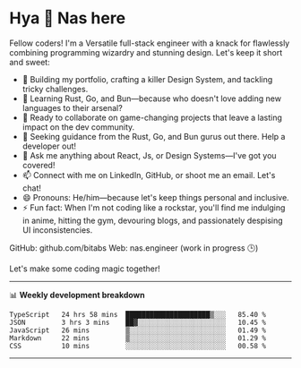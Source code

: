 # Hya 👋 Nas here

Fellow coders! I'm a Versatile full-stack engineer with a knack for flawlessly combining programming wizardry and stunning design. Let's keep it short and sweet:

- 🔭 Building my portfolio, crafting a killer Design System, and tackling tricky challenges.
- 🌱 Learning Rust, Go, and Bun—because who doesn't love adding new languages to their arsenal?
- 👯 Ready to collaborate on game-changing projects that leave a lasting impact on the dev community.
- 🤔 Seeking guidance from the Rust, Go, and Bun gurus out there. Help a developer out!
- 💬 Ask me anything about React, Js, or Design Systems—I've got you covered!
- 📫 Connect with me on LinkedIn, GitHub, or shoot me an email. Let's chat!
- 😄 Pronouns: He/him—because let's keep things personal and inclusive.
- ⚡ Fun fact: When I'm not coding like a rockstar, you'll find me indulging in anime, hitting the gym, devouring blogs, and passionately despising UI inconsistencies.

GitHub: github.com/bitabs
Web: nas.engineer (work in progress 🕒)

Let's make some coding magic together!

-------
📊 **Weekly development breakdown**
<!--START_SECTION:waka-->

```text
TypeScript   24 hrs 58 mins  █████████████████████▒░░░   85.40 %
JSON         3 hrs 3 mins    ██▓░░░░░░░░░░░░░░░░░░░░░░   10.45 %
JavaScript   26 mins         ▒░░░░░░░░░░░░░░░░░░░░░░░░   01.49 %
Markdown     22 mins         ▒░░░░░░░░░░░░░░░░░░░░░░░░   01.29 %
CSS          10 mins         ░░░░░░░░░░░░░░░░░░░░░░░░░   00.58 %
```

<!--END_SECTION:waka-->
-------
